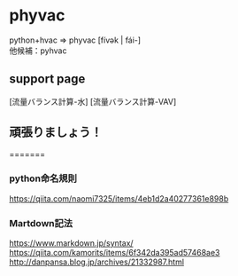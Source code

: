 # phyvac

python+hvac => phyvac [fívək | fái-]  
他候補：pyhvac

## support page  
[流量バランス計算-水]
[流量バランス計算-VAV]

## 頑張りましょう！
=======

### python命名規則
https://qiita.com/naomi7325/items/4eb1d2a40277361e898b
  
### Martdown記法
https://www.markdown.jp/syntax/  
https://qiita.com/kamorits/items/6f342da395ad57468ae3  
http://danpansa.blog.jp/archives/21332987.html
